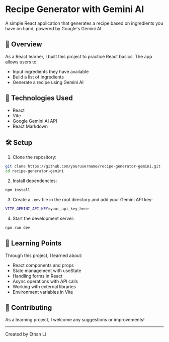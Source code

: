 # Recipe Generator with Gemini AI

A simple React application that generates a recipe based on ingredients you have on hand, powered by Google's Gemini AI.

## 🌟 Overview

As a React learner, I built this project to practice React basics. The app allows users to:

-   Input ingredients they have available
-   Build a list of ingredients
-   Generate a recipe using Gemini AI

## 🚀 Technologies Used

-   React
-   Vite
-   Google Gemini AI API
-   React Markdown

## 🛠️ Setup

1. Clone the repository:

```bash
git clone https://github.com/yourusername/recipe-generator-gemini.git
cd recipe-generator-gemini
```

2. Install dependencies:

```bash
npm install
```

3. Create a `.env` file in the root directory and add your Gemini API key:

```bash
VITE_GEMINI_API_KEY=your_api_key_here
```

4. Start the development server:

```bash
npm run dev
```

## 📝 Learning Points

Through this project, I learned about:

-   React components and props
-   State management with useState
-   Handling forms in React
-   Async operations with API calls
-   Working with external libraries
-   Environment variables in Vite

## 🤝 Contributing

As a learning project, I welcome any suggestions or improvements!

---

Created by Ethan Li

```

```
